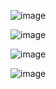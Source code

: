 ![image](https://user-images.githubusercontent.com/73323188/122519015-ed2a5b00-d04c-11eb-933f-01b7528ede42.png)

![image](https://user-images.githubusercontent.com/73323188/122519136-14812800-d04d-11eb-868e-a7f6f638cbc6.png)

![image](https://user-images.githubusercontent.com/73323188/122519242-337fba00-d04d-11eb-8dde-64c1729b4e79.png)

![image](https://user-images.githubusercontent.com/73323188/122519792-d0daee00-d04d-11eb-9f71-76087ce5a03c.png)
